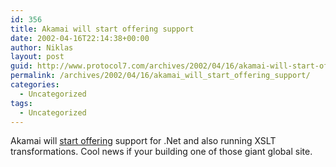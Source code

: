 ```yaml
---
id: 356
title: Akamai will start offering support
date: 2002-04-16T22:14:38+00:00
author: Niklas
layout: post
guid: http://www.protocol7.com/archives/2002/04/16/akamai-will-start-offering-support/
permalink: /archives/2002/04/16/akamai_will_start_offering_support/
categories:
  - Uncategorized
tags:
  - Uncategorized
---
```

<div class='microid-c29e68a78ce04239d4a9a4d3e4be00caa5050f14'>
  <p>
    Akamai will <a href="http://www.theregister.co.uk/content/6/24864.html">start offering</a> support for .Net and also running XSLT transformations. Cool news if your building one of those giant global site.
  </p>
</div>